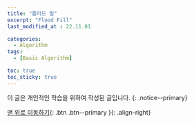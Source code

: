 ```yaml
---
title: "플러드 필" 
excerpt: "Flood Fill"
last_modified_at : 22.11.01

categories:
  - Algorithm
tags:
  - [Basic Algorithm]

toc: true
toc_sticky: true
---
```

이 글은 개인적인 학습을 위하여 작성된 글입니다.
{: .notice--primary}  


[맨 위로 이동하기](#){: .btn .btn--primary }{: .align-right}